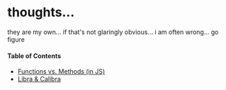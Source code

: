 # thoughts...

they are my own... if that's not glaringly obvious... i am often wrong... go figure

#### Table of Contents

- [Functions vs. Methods (in JS)](functions-vs.methods.md)
- [Libra & Calibra](libra-calibra.md)
